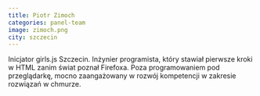 ```yaml
---
title: Piotr Zimoch
categories: panel-team
image: zimoch.png
city: szczecin
---
```

Inicjator girls.js Szczecin. Inżynier programista, który stawiał pierwsze kroki w HTML zanim świat poznał Firefoxa. Poza programowaniem pod przeglądarkę, mocno zaangażowany w rozwój kompetencji w zakresie rozwiązań w chmurze.
